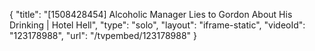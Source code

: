 {
    "title": "[1508428454] Alcoholic Manager Lies to Gordon About His Drinking | Hotel Hell",
    "type": "solo",
    "layout": "iframe-static",
    "videoId": "123178988",
    "url": "\/tvpembed\/123178988"
}